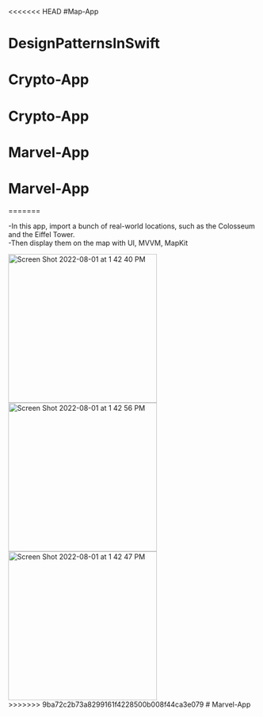 <<<<<<< HEAD
#Map-App
# DesignPatternsInSwift
# Crypto-App
# Crypto-App
# Marvel-App
# Marvel-App
=======

-In this app, import a bunch of real-world locations, such as the Colosseum and the Eiffel Tower. <br>
-Then display them on the map with UI, MVVM, MapKit
<div>
<img width="300" alt="Screen Shot 2022-08-01 at 1 42 40 PM" src="https://user-images.githubusercontent.com/74205513/182132187-b4d9d288-70cd-44e0-bcab-1d69ae8ea9e3.png">
<img width="300" alt="Screen Shot 2022-08-01 at 1 42 56 PM" src="https://user-images.githubusercontent.com/74205513/182132204-2c96f27c-b8c0-4c1f-a320-0b9ca5edd66e.png">
<img width="300" alt="Screen Shot 2022-08-01 at 1 42 47 PM" src="https://user-images.githubusercontent.com/74205513/182132209-14292471-2537-4f20-ae65-1dd346d7444d.png">
</div>
>>>>>>> 9ba72c2b73a8299161f4228500b008f44ca3e079
# Marvel-App
